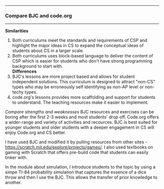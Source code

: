 
*****
 ### Compare BJC and code.org
 ***
 **Similarities**
1. Both curriculums meet the standards and requirements of CSP and highlight the major ideas in CS to expand the conceptual ideas of students about CS in a larger scale.
2. Both curriculums uses block-based language to deliver the content of CSP which is easier for students who don't have strong programming background to start with.             
 **Differences**
 1.  BJC's lessons are more project based and allows for student independent solutions. This curriculum is designed to attract "non-CS" types who may be erroneously self identifying as non-AP level or non-techy types. 
 2. code.org's lessons provides more scaffolding and support for students to understand. The teaching resources make it easier to implement.

_Compare strengths and weaknesses_
    BJC resources and exercises can be boring after the first 2-3 weeks and most students' drop off. Code.org offers a wider-range and variety of activities and recources. BJC is best suited for younger students and older students with a deeper engagement in CS will enjoy Code.org  and CS better.
    
I have used BJC and modified it by pulling resources from other sites - https://scratch.mit.edu/explore/projects/games/. I also used textbooks on gaming with Scratch that offers pre-build code that students can easily tinker with.


In the module about simulation, I introduce students to the topic by using a simpe TI-84 probability simulation that captures the essence of a dice throw and then I use the BJC. This allows the transfer of prior knowledge to another.

    
     
